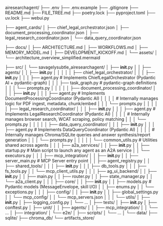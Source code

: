 airesearchagent/
├── .env
├── .env.example
├── .gitignore
├── README.md
├── FILE_TREE.md
├── poetry.lock
├── pyproject.toml
├── uv.lock
├── webui.py

├── agent_cards/
│   ├── chief_legal_orchestrator.json
│   ├── document_processing_coordinator.json
│   ├── legal_research_coordinator.json
│   └── data_query_coordinator.json

├── docs/
│   ├── ARCHITECTURE.md
│   ├── WORKFLOWS.md
│   ├── MEMORY_MODEL.md
│   ├── DEVELOPMENT_KICKOFF.md
│   └── assets/
│       └── architecture_overview_simplified.mermaid

├── src/
│   └── savagelysubtle_airesearchagent/
│       ├── __init__.py
│
│       ├── agents/
│       │   ├── __init__.py
│       │   │
│       │   ├── chief_legal_orchestrator/
│       │   │   ├── __init__.py
│       │   │   ├── agent.py        # Implements ChiefLegalOrchestrator (Pydantic AI + pydantic-graph)
│       │   │   ├── task_graph.py   # pydantic-graph definitions
│       │   │   └── prompts.py
│       │   │
│       │   ├── document_processing_coordinator/
│       │   │   ├── __init__.py
│       │   │   ├── agent.py        # Implements DocumentProcessingCoordinator (Pydantic AI)
│       │   │   │                   # Internally manages logic for PDF ingest, metadata, chunk/embed
│       │   │   └── prompts.py
│       │   │
│       │   ├── legal_research_coordinator/
│       │   │   ├── __init__.py
│       │   │   ├── agent.py        # Implements LegalResearchCoordinator (Pydantic AI)
│       │   │   │                   # Internally manages browser search, WCAT scraping, policy matching
│       │   │   └── prompts.py
│       │   │
│       │   ├── data_query_coordinator/
│       │   │   ├── __init__.py
│       │   │   ├── agent.py        # Implements DataQueryCoordinator (Pydantic AI)
│       │   │   │                   # Internally manages Chroma/SQLite queries and answer synthesis/report generation
│       │   │   └── prompts.py
│       │   │
│       │   └── common_utils.py     # Utilities shared across agents
│       │
│       ├── a2a_services/
│       │   ├── __init__.py
│       │   ├── startup.py          # Main script to launch any agent as an A2A service
│       │   └── executors.py
│       │
│       ├── mcp_integration/
│       │   ├── __init__.py
│       │   ├── server_main.py      # MCP Server entry point
│       │   ├── agent_registry.py
│       │   ├── shared_tools/
│       │   │   ├── __init__.py
│       │   │   ├── db_tools.py
│       │   │   ├── fs_tools.py
│       │   └── mcp_client_utils.py
│       │
│       ├── ag_ui_backend/
│       │   ├── __init__.py
│       │   ├── main.py
│       │   ├── router.py
│       │   ├── state_manager.py
│       │   └── a2a_client.py
│       │
│       ├── core/
│       │   ├── __init__.py
│       │   ├── models.py           # Pydantic models (MessageEnvelope, skill I/O)
│       │   ├── enums.py
│       │   └── exceptions.py
│       │
│       ├── config/
│       │   ├── __init__.py
│       │   ├── global_settings.py
│       │   └── mcp_config/
│       │       └── mcp_servers.json
│       │
│       └── utils/
│           ├── __init__.py
│           ├── logging_config.py
│           └── ...
│
├── tests/
│   ├── __init__.py
│   ├── conftest.py
│   ├── unit/
│   │   ├── agents/
│   │   ├── mcp_integration/
│   │   └── ...
│   ├── integration/
│   └── e2e/
│
├── scripts/
│   └── ...
│
└── data/
    ├── sqlite/
    ├── chroma_db/
    └── artifacts_store/